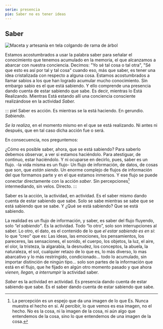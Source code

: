 ```yaml
---
serie: presencia
pie: Saber no es tener ideas
---
```


## Saber


![Maceta y artesanía en tela colgando de rama de árbol](/foto/10348932_10206346397800267_940787001383646576_o.webp)



Estamos acostumbrados a usar la palabra saber para señalar el conocimiento que tenemos acumulado en la memoria, el que alcanzamos a abarcar con nuestra conciencia. Decimos: "Yo sé tal cosa o tal otra", "Sé que esto es así por tal y tal cosa" cuando eso, más que saber, es tener una idea cristalizada con respecto a alguna cosa. Estamos acostumbrados a llamar sabios a los que han logrado acumular mucho conocimiento. Sin embargo sabio es el que está sabiendo. Y ello comprende una presencia dando cuenta de estar sabiendo que sabe. Es decir, mientras lo Está Realizando. Mientras Está estando allí una conciencia consciente realizándose en la actividad _Saber._

::: piel
Saber es acción. Es mientras se la está haciendo. En gerundio. _Sabiendo_.

_Se la realiza_, en el momento mismo en el que se está realizando. Ni antes ni después, que en tal caso dicha acción fue o será.

En consecuencia, nos preguntemos:

¿Cómo es posible saber, ahora, que se está sabiendo? Para saberlo debemos observar, a ver si estamos haciéndolo. Para atestiguar, de continuo, estar haciéndolo.
Y ni ocuparse en decirlo, pues, saber es un flujo. -la vida misma es un flujo-
Un flujo de información, de datos, de cosas que son, que _están siendo_. Un enorme complejo de flujos de información del que formamos parte y en el que estamos inmersos. Y ese flujo se puede conectar directamente con la acción _saber_. Sin percepciones[^1] intermediando, sin velos. Directo.
:::

Saber es la acción, la actividad, en actividad.
Es el saber mismo dando cuenta de estar sabiendo que sabe.
Solo se sabe mientras se sabe que se está sabiendo que se sabe.
Y ¿Qué se está sabiendo? Que se está sabiendo.

La realidad es un flujo de información, y saber, es saber del flujo fluyendo, solo _“el sabiendo”_.
Es la actividad. Todo “lo otro”, solo son interrupciones al saber.
Lo otro, el dato, es el contenido de lo que _el estar sabiendo es en sí_: lo que “creo” que es:
Las ideas, las emociones, los pensamientos, los pareceres, las sensaciones, el sonido, el cuerpo, los objetos, la luz, el aire, el olor, la tristeza, la algarabía, la desnudez, los conceptos, la abuela, la naturaleza, el sol, cualquier retazo de lo que es, lo más diverso, lo mas abarcativo y lo más restringido, condicionado… todo lo acumulado, sin importar distinción de ningún tipo… solo son partes de la información que está en el flujo, que he fijado en algún otro momento pasado y que ahora _vienen, llegan, a interrumpir_ la actividad saber.

_Saber_ es la actividad en actividad.
Es presencia dando cuenta de estar sabiendo que sabe.
Es el saber dando cuenta de estar sabiendo que sabe.

[^1]: La percepción es un espejo que da una imagen de lo que Es. Nunca muestra el hecho en sí. Al percibir, lo que vemos es esa imagen, no el hecho. No es la cosa, ni la imagen de la cosa, ni aún algo que entendemos de la cosa, sino lo que entendemos de una imagen de la cosa.
